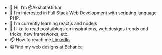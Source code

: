 - 👋 Hi, I’m @AkshataGirkar
- 👀 I’m interested in Full Stack Web Development with scripting language PHP.
- 🌱 I’m currently learning reactjs and nodejs
- 💞️ I like to read posts/blogs on inspirations, web designs trends and tricks, new frameworks, etc.
- 📫 How to reach me [LinkedIn](https://www.linkedin.com/in/akshata-girkar-469214191/)
- 😁Find my web designs at [Behance](https://www.behance.net/akshata-girkar/)
